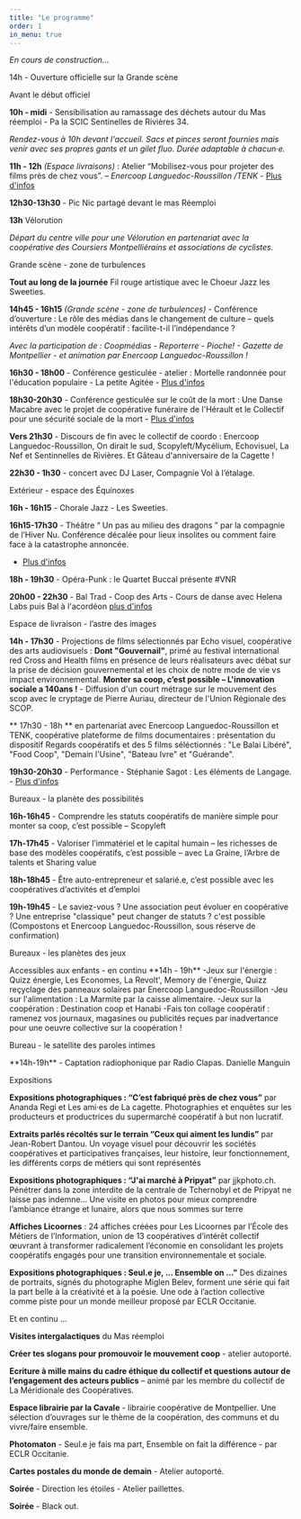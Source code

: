 ```yaml
---
title: "Le programme"
order: 1
in_menu: true
---
```

_En cours de construction..._

<p class="encart jaune">14h - Ouverture officielle sur la Grande scène</p>

<p class="encart beige">Avant le début officiel</p>

**10h - midi** - Sensibilisation au ramassage des déchets autour du Mas réemploi - Pa la SCIC Sentinelles de Rivières 34.

_Rendez-vous à 10h devant l'accueil. Sacs et pinces seront fournies mais venir avec ses propres gants et un gilet fluo. Durée adaptable à chacun·e._

**11h - 12h** _(Espace livraisons)_ : Atelier “Mobilisez-vous pour projeter des films près de chez vous”. _– Enercoop Languedoc-Roussillon /TENK_ -
[Plus d'infos](https://audreybramy.github.io/meridionale-des-coops/2025/06/20/atelier-mobilisez-vous-pour-projeter-des-films-pres-de-chez-vous.html)

**12h30-13h30** - Pic Nic partagé devant le mas Réemploi

**13h** Vélorution

_Départ du centre ville pour une Vélorution en partenariat avec la coopérative des Coursiers Montpelliérains et associations de cyclistes._

<p class="encart">Grande scène - zone de turbulences</p>

**Tout au long de la journée** Fil rouge artistique avec le Choeur Jazz les Sweeties. 

**14h45 - 16h15** _(Grande scène - zone de turbulences)_ - Conférence d’ouverture : Le rôle des médias dans le changement de culture – quels intérêts d’un modèle coopératif : facilite-t-il l’indépendance ?

_Avec la participation de : Coopmédias - Reporterre - Pioche! - Gazette de Montpellier - et animation par Enercoop Languedoc-Roussillon !_


**16h30 - 18h00** - Conférence gesticulée - atelier : Mortelle randonnée pour l'éducation populaire - La petite Agitée - [Plus d'infos](https://audreybramy.github.io/meridionale-des-coops/2025/06/20/conference-gesticulee-atelier-desintoxication-de-la-langue-de-bois.html) 

**18h30-20h30** - Conférence gesticulée sur le coût de la mort : Une Danse Macabre avec le projet de coopérative funéraire de l'Hérault et le Collectif pour une sécurité sociale de la mort - [Plus d'infos](https://audreybramy.github.io/meridionale-des-coops/2025/06/20/conference-gesticulee-sur-le-cout-de-la-mort-comment-ne-pas-laisser-ses-vieux-os-au-capitalisme.html)

**Vers 21h30** - Discours de fin avec le collectif de coordo : Enercoop Languedoc-Roussillon, On dirait le sud, Scopyleft/Mycélium, Echovisuel, La Nef et Sentinnelles de Rivières. Et Gâteau d'anniversaire de la Cagette !

**22h30 - 1h30** - concert avec DJ Laser, Compagnie Vol à l’étalage.

<p class="encart"> Extérieur - espace des Équinoxes</p>

**16h - 16h15** - Chorale Jazz - Les Sweeties.

**16h15-17h30** - Théâtre “ Un pas au milieu des dragons ” par la compagnie de l’Hiver Nu. Conférence décalée pour lieux insolites ou comment faire face à la catastrophe annoncée.
- [Plus d'infos](https://audreybramy.github.io/meridionale-des-coops/2025/06/20/theatre-un-pas-au-milieu-des-dragons.html)

**18h - 19h30** - Opéra-Punk : le Quartet Buccal présente #VNR

**20h00 - 22h30** - Bal Trad - Coop des Arts - Cours de danse avec Helena Labs puis Bal à l'acordéon [plus d'infos](https://meridionale-des-coops.com/2025/07/30/bal-trad.html)

<p class="encart">Espace de livraison - l’astre des images</p>

**14h - 17h30** - Projections de films sélectionnés par Echo visuel, coopérative des arts audiovisuels : 
**Dont "Gouvernail"**, primé au festival international red Cross and Health films en présence de leurs réalisateurs avec débat sur la prise de décision gouvernemental et les choix de notre mode de vie vs impact environnemental. 
**Monter sa coop, c’est possible – L'innovation sociale a 140ans !** - Diffusion d'un court métrage sur le mouvement des scop avec le cryptage de Pierre Auriau, directeur de l'Union Régionale des SCOP.

** 17h30 - 18h ** en partenariat avec Enercoop Languedoc-Roussillon et TENK, coopérative plateforme de films documentaires : présentation du dispositif Regards coopératifs et des 5 films séléctionnés :  "Le Balai Libéré", "Food Coop", "Demain l'Usine", "Bateau Ivre" et "Guérande". 

**19h30-20h30** - Performance - Stéphanie Sagot : Les éléments de Langage. - [Plus d'infos](https://audreybramy.github.io/meridionale-des-coops/2025/06/20/performance-stephanie-sagot-les-elements-de-langage.html)

<p class="encart"> Bureaux - la planète des possibilités</p>

**16h-16h45** - Comprendre les statuts coopératifs de manière simple pour monter sa coop, c’est possible – Scopyleft

**17h-17h45** - Valoriser l’immatériel et le capital humain – les richesses de base des modèles coopératifs, c’est possible – avec La Graine, l’Arbre de talents et Sharing value 

**18h-18h45** - Être auto-entrepreneur et salarié.e, c’est possible avec les coopératives d’activités et d’emploi

**19h-19h45** - Le saviez-vous ? Une association peut évoluer en coopérative ? Une entreprise "classique" peut changer de statuts ? c'est possible (Compostons et Enercoop Languedoc-Roussillon, sous réserve de confirmation)

<p class="encart">Bureaux - les planètes des jeux </p>
Accessibles aux enfants - en continu
**14h - 19h**
-Jeux sur l'énergie : Quizz énergie, Les Economes, La Revolt', Memory de l'énergie, Quizz reçyclage des panneaux solaires par Enercoop Languedoc-Roussillon
-Jeu sur l'alimentation : La Marmite par la caisse alimentaire.
-Jeux sur la coopération : Destination coop et Hanabi
-Fais ton collage coopératif : ramenez vos journaux, magasines ou publicités reçues par inadvertance pour une oeuvre collective sur la coopération !

<p class="encart">Bureau - le satellite des paroles intimes</p>
**14h-19h** - Captation radiophonique par Radio Clapas. Danielle Manguin


<p class="encart">Expositions</p>

**Expositions photographiques :  “C’est fabriqué près de chez vous”** par Ananda Regi et Les ami·es de La cagette. Photographies et enquêtes sur les producteurs et productrices du supermarché coopératif à but non lucratif.

**Extraits parlés récoltés sur le terrain “Ceux qui aiment les lundis”** par Jean-Robert Dantou. Un voyage visuel pour découvrir les sociétés coopératives et participatives françaises, leur histoire, leur fonctionnement, les différents corps de métiers qui sont représentés 

**Expositions photographiques : “J'ai marché à Pripyat”** par jjkphoto.ch. Pénétrer dans la zone interdite de la centrale de Tchernobyl et de Pripyat ne laisse pas indemne… Une visite en photos pour mieux comprendre l’ambiance étrange et lunaire, alors que nous sommes sur terre

**Affiches Licoornes** : 24 affiches créées pour Les Licoornes par l’École des Métiers de l’Information, union de 13 coopératives d’intérêt collectif œuvrant à transformer radicalement l’économie en consolidant les projets coopératifs engagés pour une transition environnementale et sociale. 

**Expositions photographiques : Seul.e je, ... Ensemble on ..."** Des dizaines de portraits, signés du photographe Miglen Belev, forment une série qui fait la part belle à la créativité et à la poésie. Une ode à l’action collective comme piste pour un monde meilleur proposé par ECLR Occitanie.

<p class="encart">Et en continu ... </p>
 
**Visites intergalactiques** du Mas réemploi 

**Créer tes slogans pour promouvoir le mouvement coop** - atelier autoporté.

**Ecriture à mille mains du cadre éthique du collectif et questions autour de l’engagement des acteurs publics** – animé par les membre du collectif de La Méridionale des Coopératives.

**Espace librairie par la Cavale** - librairie coopérative de Montpellier. Une sélection d’ouvrages sur le thème de la coopération, des communs et du vivre/faire ensemble. 

**Photomaton** - Seul.e je fais ma part, Ensemble on fait la différence - par ECLR Occitanie.

**Cartes postales du monde de demain** - Atelier autoporté. 

**Soirée** - Direction les étoiles - Atelier paillettes.

**Soirée** - Black out.

